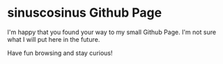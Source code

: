 # sinuscosinus Github Page

I'm happy that you found your way to my small Github Page. I'm not sure what I will put here in the future.

Have fun browsing and stay curious!
